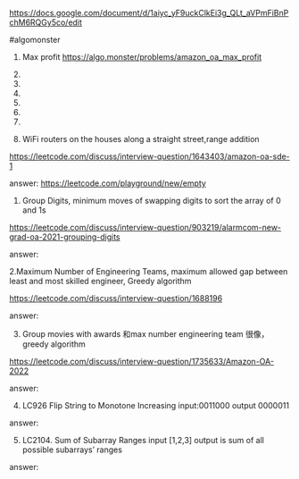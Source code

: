https://docs.google.com/document/d/1aiyc_yF9uckClkEi3g_QLt_aVPmFiBnPchM6RQGy5co/edit


#algomonster 


1. Max profit  https://algo.monster/problems/amazon_oa_max_profit


2. 
3.
4.
5.
7.
8. 

0.  WiFi routers on the houses along a straight street,range addition 

 https://leetcode.com/discuss/interview-question/1643403/amazon-oa-sde-1

 answer: https://leetcode.com/playground/new/empty

1. Group Digits, minimum moves of swapping digits to sort the array of 0 and 1s 

https://leetcode.com/discuss/interview-question/903219/alarmcom-new-grad-oa-2021-grouping-digits


answer: 

2.Maximum Number of Engineering Teams, maximum allowed gap between least and most skilled engineer, Greedy algorithm 

https://leetcode.com/discuss/interview-question/1688196

answer: 


3. Group movies with awards 和max number engineering team 很像， greedy algorithm

https://leetcode.com/discuss/interview-question/1735633/Amazon-OA-2022

answer:


4. LC926 Flip String to Monotone Increasing input:0011000 output 0000011 

answer:

5.  LC2104. Sum of Subarray Ranges  input [1,2,3] output is sum of all possible subarrays’ ranges 

answer:



